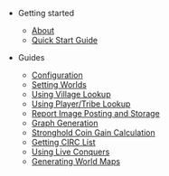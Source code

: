 - Getting started

  - [About]()
  - [Quick Start Guide](quickstartguide.md)
  
- Guides
  
  - [Configuration](configuration.md)
  - [Setting Worlds](worlds.md)
  - [Using Village Lookup](village.md)
  - [Using Player/Tribe Lookup](playertribe.md)
  - [Report Image Posting and Storage](report.md)
  - [Graph Generation](odgraph.md)
  - [Stronghold Coin Gain Calculation](strongholdcoin.md)
  - [Getting CIRC List](circlist.md)
  - [Using Live Conquers](conquers.md)
  - [Generating World Maps](maps.md)